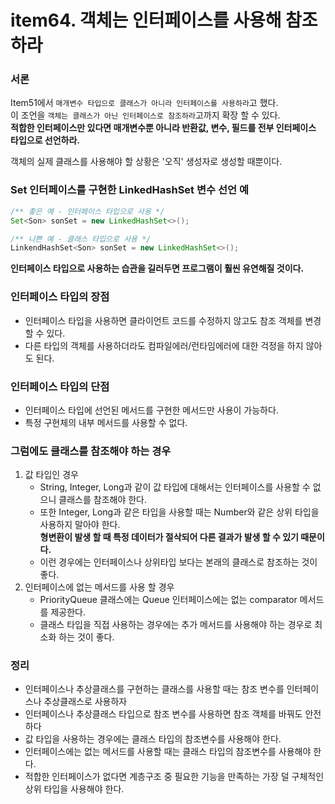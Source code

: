 # item64. 객체는 인터페이스를 사용해 참조하라

### 서론
Item51에서 `매개변수 타입으로 클래스가 아니라 인터페이스를 사용하라`고 했다.</br>
이 조언을 `객체는 클래스가 아닌 인터페이스로 참조하라`고까지 확장 할 수 있다.</br>
**적합한 인터페이스만 있다면 매개변수뿐 아니라 반환값, 변수, 필드를 전부 인터페이스 타입으로 선언하라.**</br>

객체의 실제 클래스를 사용해야 할 상황은 '오직' 생성자로 생성할 때뿐이다.

### Set 인터페이스를 구현한 LinkedHashSet 변수 선언 예
```java
/** 좋은 예 - 인터페이스 타입으로 사용 */
Set<Son> sonSet = new LinkedHashSet<>();
```

```java
/** 나쁜 예 - 클래스 타입으로 사용 */
LinkendHashSet<Son> sonSet = new LinkedHashSet<>();
```
**인터페이스 타입으로 사용하는 습관을 길러두면 프로그램이 훨씬 유연해질 것이다.**

### 인터페이스 타입의 장점
- 인터페이스 타입을 사용하면 클라이언트 코드를 수정하지 않고도 참조 객체를 변경할 수 있다.
- 다른 타입의 객체를 사용하더라도 컴파일에러/런타임에러에 대한 걱정을 하지 않아도 된다.

### 인터페이스 타입의 단점
- 인터페이스 타입에 선언된 메서드를 구현한 메서드만 사용이 가능하다.
- 특정 구현체의 내부 메서드를 사용할 수 없다.

### 그럼에도 클래스를 참조해야 하는 경우
1. 값 타입인 경우
   - String, Integer, Long과 같이 값 타입에 대해서는 인터페이스를 사용할 수 없으니 클래스를 참조해야 한다.
   - 또한 Integer, Long과 같은 타입을 사용할 때는 Number와 같은 상위 타입을 사용하지 말아야 한다. </br>
   **형변환이 발생 할 때 특정 데이터가 절삭되어 다른 결과가 발생 할 수 있기 때문이다.**
   - 이런 경우에는 인터페이스나 상위타입 보다는 본래의 클래스로 참조하는 것이 좋다.
2. 인터페이스에 없는 메서드를 사용 할 경우
   - PriorityQueue 클래스에는 Queue 인터페이스에는 없는 comparator 메서드를 제공한다.
   - 클래스 타입을 직접 사용하는 경우에는 추가 메서드를 사용해야 하는 경우로 최소화 하는 것이 좋다.

### 정리
- 인터페이스나 추상클래스를 구현하는 클래스를 사용할 때는 참조 변수를 인터페이스나 추상클래스로 사용하자
- 인터페이스나 추상클래스 타입으로 참조 변수를 사용하면 참조 객체를 바꿔도 안전하다
- 값 타입을 사용하는 경우에는 클래스 타입의 참조변수를 사용해야 한다.
- 인터페이스에는 없는 메서드를 사용할 때는 클래스 타입의 참조변수를 사용해야 한다.
- 적합한 인터페이스가 없다면 계층구조 중 필요한 기능을 만족하는 가장 덜 구체적인 상위 타입을 사용해야 한다.